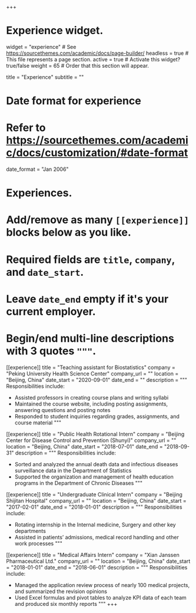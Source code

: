 +++
# Experience widget.
widget = "experience"  # See https://sourcethemes.com/academic/docs/page-builder/
headless = true  # This file represents a page section.
active = true  # Activate this widget? true/false
weight = 65  # Order that this section will appear.

title = "Experience"
subtitle = ""

# Date format for experience
#   Refer to https://sourcethemes.com/academic/docs/customization/#date-format
date_format = "Jan 2006"

# Experiences.
#   Add/remove as many `[[experience]]` blocks below as you like.
#   Required fields are `title`, `company`, and `date_start`.
#   Leave `date_end` empty if it's your current employer.
#   Begin/end multi-line descriptions with 3 quotes `"""`.
[[experience]]
  title = "Teaching assistant for Biostatistics"
  company = "Peking University Health Science Center"
  company_url = ""
  location = "Beijing, China"
  date_start = "2020-09-01"
  date_end = ""
  description = """
  Responsibilities include:
  
  * Assisted professors in creating course plans and writing syllabi
  * Maintained the course website, including posting assignments, answering questions and posting notes
  * Responded to student inquiries regarding grades, assignments, and course material
  """

[[experience]]
  title = "Public Health Rotational Intern"
  company = "Beijing Center for Disease Control and Prevention (Shunyi)"
  company_url = ""
  location = "Beijing, China"
  date_start = "2018-07-01"
  date_end = "2018-09-31"
  description = """
  Responsibilities include:
  
  * Sorted and analyzed the annual death data and infectious diseases surveillance data in the Department of Statistics
  * Supported the organization and management of health education programs in the Department of Chronic Diseases
  """
  
  [[experience]]
  title = "Undergraduate Clinical Intern"
  company = "Beijing Shijitan Hospital"
  company_url = ""
  location = "Beijing, China"
  date_start = "2017-02-01"
  date_end = "2018-01-01"
  description = """
  Responsibilities include:
  
  * Rotating internship in the Internal medicine, Surgery and other key departments
  * Assisted in patients’ admissions, medical record handling and other work processes
  """
  
  [[experience]]
  title = "Medical Affairs Intern"
  company = "Xian Janssen Pharmaceutical Ltd."
  company_url = ""
  location = "Beijing, China"
  date_start = "2018-01-01"
  date_end = "2018-06-01"
  description = """
  Responsibilities include:
  
  * Managed the application review process of nearly 100 medical projects, and summarized the revision opinions
  * Used Excel formulas and pivot tables to analyze KPI data of each team and produced six monthly reports
  """
+++
